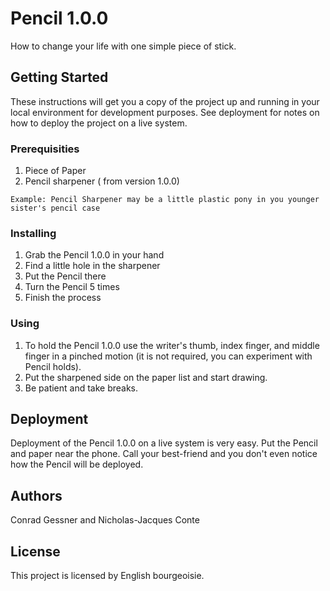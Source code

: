# Pencil 1.0.0

How to change your life with one simple piece of stick. 

## Getting Started

These instructions will get you a copy of the project up and running in your local environment for development purposes. See deployment for notes on how to deploy the project on a live system.

### Prerequisities

1. Piece of Paper
2. Pencil sharpener ( from version 1.0.0) 

```
Example: Pencil Sharpener may be a little plastic pony in you younger sister's pencil case
```

### Installing

1. Grab the Pencil 1.0.0 in your hand
2. Find a little hole in the sharpener 
3. Put the Pencil there
4. Turn the Pencil 5 times
5. Finish the process

### Using

1. To hold the Pencil 1.0.0 use the writer's thumb, index finger, and middle finger in a pinched motion (it is not required, you can experiment with Pencil holds).
2. Put the sharpened side on the paper list and start drawing.
3. Be patient and take breaks. 

## Deployment

Deployment of the Pencil 1.0.0 on a live system is very easy. Put the Pencil and paper near the phone. Call your best-friend and you don't even notice how the Pencil will be deployed.

## Authors

Conrad Gessner and Nicholas-Jacques Conte

## License

This project is licensed by English bourgeoisie.

